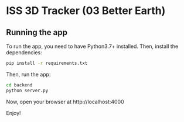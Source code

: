 # ISS 3D Tracker (03 Better Earth)

## Running the app

To run the app, you need to have Python3.7+ installed. Then, install the dependencies:

```bash
pip install -r requirements.txt
```

Then, run the app:

```bash
cd backend
python server.py
```

Now, open your browser at http://localhost:4000

Enjoy!